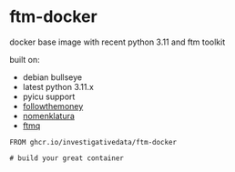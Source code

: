 # ftm-docker

docker base image with recent python 3.11 and ftm toolkit

built on:
- debian bullseye
- latest python 3.11.x
- pyicu support
- [followthemoney](https://github.com/alephdata/followthemoney)
- [nomenklatura](https://github.com/opensanctions/nomenklatura)
- [ftmq](https://github.com/investigativedata/ftmq)

```docker
FROM ghcr.io/investigativedata/ftm-docker

# build your great container
```
